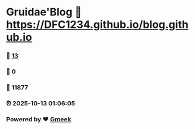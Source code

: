 # Gruidae'Blog :link: https://DFC1234.github.io/blog.github.io 
### :page_facing_up: [13](https://DFC1234.github.io/blog.github.io/tag.html) 
### :speech_balloon: 0 
### :hibiscus: 11877 
### :alarm_clock: 2025-10-13 01:06:05 
### Powered by :heart: [Gmeek](https://github.com/Meekdai/Gmeek)
